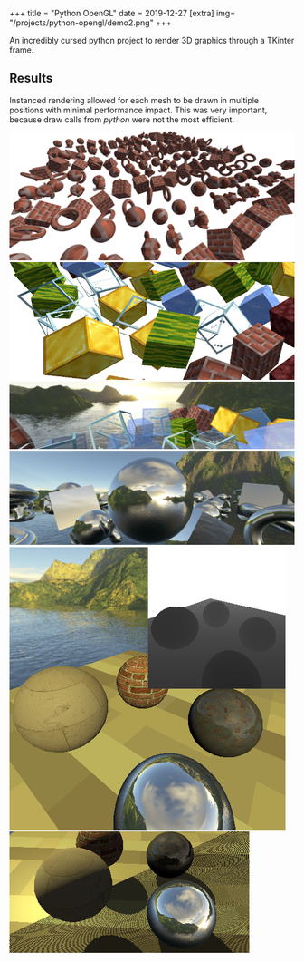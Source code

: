 +++
title = "Python OpenGL"
date = 2019-12-27
[extra]
img= "/projects/python-opengl/demo2.png"
+++

An incredibly cursed python project to render 3D graphics through a TKinter frame.
<!-- more -->
## Results

Instanced rendering allowed for each mesh to be drawn in multiple positions with minimal performance impact. This was very important, because draw calls from _python_ were not the most efficient.

![Instanced Rendering](/projects/python-opengl/demo0.png)
![Skybox](/projects/python-opengl/demo1.png)
![Transparency Ordering](/projects/python-opengl/demo2.png)
![Skybox Reflection](/projects/python-opengl/demo3.png)
![Depth Map](/projects/python-opengl/demo4.png)
![Shadows](/projects/python-opengl/demo5.png)
